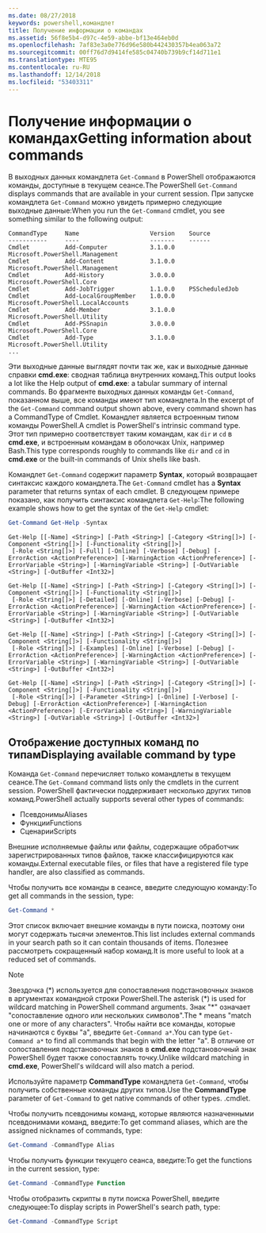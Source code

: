 ```yaml
---
ms.date: 08/27/2018
keywords: powershell,командлет
title: Получение информации о командах
ms.assetid: 56f8e5b4-d97c-4e59-abbe-bf13e464eb0d
ms.openlocfilehash: 7af83e3a0e776d96e580b442430357b4ea063a72
ms.sourcegitcommit: 00ff76d7d9414fe585c04740b739b9cf14d711e1
ms.translationtype: MTE95
ms.contentlocale: ru-RU
ms.lasthandoff: 12/14/2018
ms.locfileid: "53403311"
---
```

# <a name="getting-information-about-commands"></a><span data-ttu-id="7e938-103">Получение информации о командах</span><span class="sxs-lookup"><span data-stu-id="7e938-103">Getting information about commands</span></span>

<span data-ttu-id="7e938-104">В выходных данных командлета `Get-Command` в PowerShell отображаются команды, доступные в текущем сеансе.</span><span class="sxs-lookup"><span data-stu-id="7e938-104">The PowerShell `Get-Command` displays commands that are available in your current session.</span></span>
<span data-ttu-id="7e938-105">При запуске командлета `Get-Command` можно увидеть примерно следующие выходные данные:</span><span class="sxs-lookup"><span data-stu-id="7e938-105">When you run the `Get-Command` cmdlet, you see something similar to the following output:</span></span>

```output
CommandType     Name                    Version    Source
-----------     ----                    -------    ------
Cmdlet          Add-Computer            3.1.0.0    Microsoft.PowerShell.Management
Cmdlet          Add-Content             3.1.0.0    Microsoft.PowerShell.Management
Cmdlet          Add-History             3.0.0.0    Microsoft.PowerShell.Core
Cmdlet          Add-JobTrigger          1.1.0.0    PSScheduledJob
Cmdlet          Add-LocalGroupMember    1.0.0.0    Microsoft.PowerShell.LocalAccounts
Cmdlet          Add-Member              3.1.0.0    Microsoft.PowerShell.Utility
Cmdlet          Add-PSSnapin            3.0.0.0    Microsoft.PowerShell.Core
Cmdlet          Add-Type                3.1.0.0    Microsoft.PowerShell.Utility
...
```

<span data-ttu-id="7e938-106">Эти выходные данные выглядят почти так же, как и выходные данные справки **cmd.exe**: сводная таблица внутренних команд.</span><span class="sxs-lookup"><span data-stu-id="7e938-106">This output looks a lot like the Help output of **cmd.exe**: a tabular summary of internal commands.</span></span> <span data-ttu-id="7e938-107">Во фрагменте выходных данных команды `Get-Command`, показанном выше, все команды имеют тип командлета.</span><span class="sxs-lookup"><span data-stu-id="7e938-107">In the excerpt of the `Get-Command` command output shown above, every command shown has a CommandType of Cmdlet.</span></span> <span data-ttu-id="7e938-108">Командлет является встроенным типом команды PowerShell.</span><span class="sxs-lookup"><span data-stu-id="7e938-108">A cmdlet is PowerShell's intrinsic command type.</span></span> <span data-ttu-id="7e938-109">Этот тип примерно соответствует таким командам, как `dir` и `cd` в **cmd.exe**, и встроенным командам в оболочках Unix, например Bash.</span><span class="sxs-lookup"><span data-stu-id="7e938-109">This type corresponds roughly to commands like `dir` and `cd` in **cmd.exe** or the built-in commands of Unix shells like bash.</span></span>

<span data-ttu-id="7e938-110">Командлет `Get-Command` содержит параметр **Syntax**, который возвращает синтаксис каждого командлета.</span><span class="sxs-lookup"><span data-stu-id="7e938-110">The `Get-Command` cmdlet has a **Syntax** parameter that returns syntax of each cmdlet.</span></span> <span data-ttu-id="7e938-111">В следующем примере показано, как получить синтаксис командлета `Get-Help`:</span><span class="sxs-lookup"><span data-stu-id="7e938-111">The following example shows how to get the syntax of the `Get-Help` cmdlet:</span></span>

```powershell
Get-Command Get-Help -Syntax
```

```output
Get-Help [[-Name] <String>] [-Path <String>] [-Category <String[]>] [-Component <String[]>] [-Functionality <String[]>]
 [-Role <String[]>] [-Full] [-Online] [-Verbose] [-Debug] [-ErrorAction <ActionPreference>] [-WarningAction <ActionPreference>] [-ErrorVariable <String>] [-WarningVariable <String>] [-OutVariable <String>] [-OutBuffer <Int32>]

Get-Help [[-Name] <String>] [-Path <String>] [-Category <String[]>] [-Component <String[]>] [-Functionality <String[]>]
 [-Role <String[]>] [-Detailed] [-Online] [-Verbose] [-Debug] [-ErrorAction <ActionPreference>] [-WarningAction <ActionPreference>] [-ErrorVariable <String>] [-WarningVariable <String>] [-OutVariable <String>] [-OutBuffer <Int32>]

Get-Help [[-Name] <String>] [-Path <String>] [-Category <String[]>] [-Component <String[]>] [-Functionality <String[]>]
 [-Role <String[]>] [-Examples] [-Online] [-Verbose] [-Debug] [-ErrorAction <ActionPreference>] [-WarningAction <ActionPreference>] [-ErrorVariable <String>] [-WarningVariable <String>] [-OutVariable <String>] [-OutBuffer <Int32>]

Get-Help [[-Name] <String>] [-Path <String>] [-Category <String[]>] [-Component <String[]>] [-Functionality <String[]>]
 [-Role <String[]>] [-Parameter <String>] [-Online] [-Verbose] [-Debug] [-ErrorAction <ActionPreference>] [-WarningAction <ActionPreference>] [-ErrorVariable <String>] [-WarningVariable <String>] [-OutVariable <String>] [-OutBuffer <Int32>]
```

## <a name="displaying-available-command-by-type"></a><span data-ttu-id="7e938-112">Отображение доступных команд по типам</span><span class="sxs-lookup"><span data-stu-id="7e938-112">Displaying available command by type</span></span>

<span data-ttu-id="7e938-113">Команда `Get-Command` перечисляет только командлеты в текущем сеансе.</span><span class="sxs-lookup"><span data-stu-id="7e938-113">The `Get-Command` command lists only the cmdlets in the current session.</span></span> <span data-ttu-id="7e938-114">PowerShell фактически поддерживает несколько других типов команд.</span><span class="sxs-lookup"><span data-stu-id="7e938-114">PowerShell actually supports several other types of commands:</span></span>

- <span data-ttu-id="7e938-115">Псевдонимы</span><span class="sxs-lookup"><span data-stu-id="7e938-115">Aliases</span></span>
- <span data-ttu-id="7e938-116">Функции</span><span class="sxs-lookup"><span data-stu-id="7e938-116">Functions</span></span>
- <span data-ttu-id="7e938-117">Сценарии</span><span class="sxs-lookup"><span data-stu-id="7e938-117">Scripts</span></span>

<span data-ttu-id="7e938-118">Внешние исполняемые файлы или файлы, содержащие обработчик зарегистрированных типов файлов, также классифицируются как команды.</span><span class="sxs-lookup"><span data-stu-id="7e938-118">External executable files, or files that have a registered file type handler, are also classified as commands.</span></span>

<span data-ttu-id="7e938-119">Чтобы получить все команды в сеансе, введите следующую команду:</span><span class="sxs-lookup"><span data-stu-id="7e938-119">To get all commands in the session, type:</span></span>

```powershell
Get-Command *
```

<span data-ttu-id="7e938-120">Этот список включает внешние команды в пути поиска, поэтому они могут содержать тысячи элементов.</span><span class="sxs-lookup"><span data-stu-id="7e938-120">This list includes external commands in your search path so it can contain thousands of items.</span></span>
<span data-ttu-id="7e938-121">Полезнее рассмотреть сокращенный набор команд.</span><span class="sxs-lookup"><span data-stu-id="7e938-121">It is more useful to look at a reduced set of commands.</span></span>

> [!NOTE]
> <span data-ttu-id="7e938-122">Звездочка (\*) используется для сопоставления подстановочных знаков в аргументах командной строки PowerShell.</span><span class="sxs-lookup"><span data-stu-id="7e938-122">The asterisk (\*) is used for wildcard matching in PowerShell command arguments.</span></span> <span data-ttu-id="7e938-123">Знак "\*" означает "сопоставление одного или нескольких символов".</span><span class="sxs-lookup"><span data-stu-id="7e938-123">The \* means "match one or more of any characters".</span></span> <span data-ttu-id="7e938-124">Чтобы найти все команды, которые начинаются с буквы "a", введите `Get-Command a*`.</span><span class="sxs-lookup"><span data-stu-id="7e938-124">You can type `Get-Command a*` to find all commands that begin with the letter "a".</span></span> <span data-ttu-id="7e938-125">В отличие от сопоставления подстановочных знаков в **cmd.exe** подстановочный знак PowerShell будет также сопоставлять точку.</span><span class="sxs-lookup"><span data-stu-id="7e938-125">Unlike wildcard matching in **cmd.exe**, PowerShell's wildcard will also match a period.</span></span>

<span data-ttu-id="7e938-126">Используйте параметр **CommandType** командлета `Get-Command`, чтобы получить собственные команды других типов.</span><span class="sxs-lookup"><span data-stu-id="7e938-126">Use the **CommandType** parameter of `Get-Command` to get native commands of other types.</span></span>
<span data-ttu-id="7e938-127">.</span><span class="sxs-lookup"><span data-stu-id="7e938-127">cmdlet.</span></span>

<span data-ttu-id="7e938-128">Чтобы получить псевдонимы команд, которые являются назначенными псевдонимами команд, введите:</span><span class="sxs-lookup"><span data-stu-id="7e938-128">To get command aliases, which are the assigned nicknames of commands, type:</span></span>

```powershell
Get-Command -CommandType Alias
```

<span data-ttu-id="7e938-129">Чтобы получить функции текущего сеанса, введите:</span><span class="sxs-lookup"><span data-stu-id="7e938-129">To get the functions in the current session, type:</span></span>

```powershell
Get-Command -CommandType Function
```

<span data-ttu-id="7e938-130">Чтобы отобразить скрипты в пути поиска PowerShell, введите следующее:</span><span class="sxs-lookup"><span data-stu-id="7e938-130">To display scripts in PowerShell's search path, type:</span></span>

```powershell
Get-Command -CommandType Script
```
